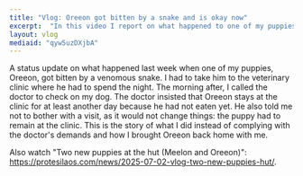 ```yaml
---
title: "Vlog: Oreeon got bitten by a snake and is okay now"
excerpt:  "In this video I report on what happened to one of my puppies and how I managed to bring him back home from the vet clinic."
layout: vlog
mediaid: "qyw5uzDXjbA"
---
```


A status update on what happened last week when one of my puppies,
Oreeon, got bitten by a venomous snake. I had to take him to the
veterinary clinic where he had to spend the night. The morning after,
I called the doctor to check on my dog. The doctor insisted that
Oreeon stays at the clinic for at least another day because he had not
eaten yet. He also told me not to bother with a visit, as it would not
change things: the puppy had to remain at the clinic. This is the
story of what I did instead of complying with the doctor's demands and
how I brought Oreeon back home with me.

Also watch "Two new puppies at the hut (Meelon and Oreeon)":
<https://protesilaos.com/news/2025-07-02-vlog-two-new-puppies-hut/>.
